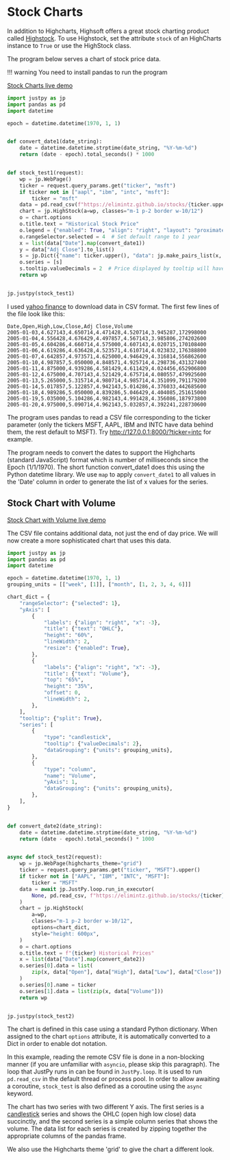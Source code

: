 # Stock Charts
In addition to Highcharts, Highsoft offers a great stock charting product called [Highstock](https://www.highcharts.com/blog/products/highstock/). To use Highstock, set the attribute `stock` of an HighCharts instance to `True` or use the HighStock class.

The program below serves a chart of stock price data.

!!! warning
    You need to install pandas to run the program
    
[Stock Charts live demo]({{demo_url}}/stock_test1)
    

```python
import justpy as jp
import pandas as pd
import datetime

epoch = datetime.datetime(1970, 1, 1)


def convert_date1(date_string):
    date = datetime.datetime.strptime(date_string, "%Y-%m-%d")
    return (date - epoch).total_seconds() * 1000


def stock_test1(request):
    wp = jp.WebPage()
    ticker = request.query_params.get("ticker", "msft")
    if ticker not in ["aapl", "ibm", "intc", "msft"]:
        ticker = "msft"
    data = pd.read_csv(f"https://elimintz.github.io/stocks/{ticker.upper()}.csv")
    chart = jp.HighStock(a=wp, classes="m-1 p-2 border w-10/12")
    o = chart.options
    o.title.text = "Historical Stock Price"
    o.legend = {"enabled": True, "align": "right", "layout": "proximate"}
    o.rangeSelector.selected = 4  # Set default range to 1 year
    x = list(data["Date"].map(convert_date1))
    y = data["Adj Close"].to_list()
    s = jp.Dict({"name": ticker.upper(), "data": jp.make_pairs_list(x, y)})
    o.series = [s]
    s.tooltip.valueDecimals = 2  # Price displayed by tooltip will have 2 decimal values
    return wp


jp.justpy(stock_test1)
```

I used [yahoo finance](https://finance.yahoo.com) to download data in CSV format. The first few lines of the file look like this:
```
Date,Open,High,Low,Close,Adj Close,Volume
2005-01-03,4.627143,4.650714,4.471428,4.520714,3.945287,172998000
2005-01-04,4.556428,4.676429,4.497857,4.567143,3.985806,274202600
2005-01-05,4.604286,4.660714,4.575000,4.607143,4.020715,170108400
2005-01-06,4.619286,4.636428,4.523571,4.610714,4.023832,176388800
2005-01-07,4.642857,4.973571,4.625000,4.946429,4.316814,556862600
2005-01-10,4.987857,5.050000,4.848571,4.925714,4.298736,431327400
2005-01-11,4.875000,4.939286,4.581429,4.611429,4.024456,652906800
2005-01-12,4.675000,4.707143,4.521429,4.675714,4.080557,479925600
2005-01-13,5.265000,5.315714,4.980714,4.985714,4.351099,791179200
2005-01-14,5.017857,5.122857,4.942143,5.014286,4.376033,442685600
2005-01-18,4.989286,5.050000,4.839286,5.046429,4.404085,251615000
2005-01-19,5.035000,5.104286,4.982143,4.991428,4.356086,187973800
2005-01-20,4.975000,5.090714,4.962143,5.032857,4.392241,228730600
```

The program uses pandas to read a CSV file corresponding to the ticker parameter (only the tickers MSFT, AAPL, IBM and INTC have data behind them, the rest default to MSFT). Try http://127.0.0.1:8000/?ticker=intc for example.

The program needs to convert the dates to support the Highcharts (standard JavaScript) format which is number of milliseconds since the Epoch (1/1/1970). The short function convert_date1 does this using the Python datetime library. We use `map` to apply `convert_date1` to all values in the 'Date' column in order to generate the list of x values for the series.

## Stock Chart with Volume
[Stock Chart with Volume live demo]({{demo_url}}/stock_test2)

The CSV file contains additional data, not just the end of day price. 
We will now create a more sophisticated chart that uses this data.

```python
import justpy as jp
import pandas as pd
import datetime

epoch = datetime.datetime(1970, 1, 1)
grouping_units = [["week", [1]], ["month", [1, 2, 3, 4, 6]]]

chart_dict = {
    "rangeSelector": {"selected": 1},
    "yAxis": [
        {
            "labels": {"align": "right", "x": -3},
            "title": {"text": "OHLC"},
            "height": "60%",
            "lineWidth": 2,
            "resize": {"enabled": True},
        },
        {
            "labels": {"align": "right", "x": -3},
            "title": {"text": "Volume"},
            "top": "65%",
            "height": "35%",
            "offset": 0,
            "lineWidth": 2,
        },
    ],
    "tooltip": {"split": True},
    "series": [
        {
            "type": "candlestick",
            "tooltip": {"valueDecimals": 2},
            "dataGrouping": {"units": grouping_units},
        },
        {
            "type": "column",
            "name": "Volume",
            "yAxis": 1,
            "dataGrouping": {"units": grouping_units},
        },
    ],
}


def convert_date2(date_string):
    date = datetime.datetime.strptime(date_string, "%Y-%m-%d")
    return (date - epoch).total_seconds() * 1000


async def stock_test2(request):
    wp = jp.WebPage(highcharts_theme="grid")
    ticker = request.query_params.get("ticker", "MSFT").upper()
    if ticker not in ["AAPL", "IBM", "INTC", "MSFT"]:
        ticker = "MSFT"
    data = await jp.JustPy.loop.run_in_executor(
        None, pd.read_csv, f"https://elimintz.github.io/stocks/{ticker}.csv"
    )
    chart = jp.HighStock(
        a=wp,
        classes="m-1 p-2 border w-10/12",
        options=chart_dict,
        style="height: 600px",
    )
    o = chart.options
    o.title.text = f"{ticker} Historical Prices"
    x = list(data["Date"].map(convert_date2))
    o.series[0].data = list(
        zip(x, data["Open"], data["High"], data["Low"], data["Close"])
    )
    o.series[0].name = ticker
    o.series[1].data = list(zip(x, data["Volume"]))
    return wp


jp.justpy(stock_test2)
```

The chart is defined in this case using a standard Python dictionary. When assigned to the chart `options` attribute, it is automatically converted to a Dict in order to enable dot notation.

In this example, reading the remote CSV file is done in a non-blocking manner (if you are unfamiliar with `asyncio`, please skip this paragraph). The loop that JustPy runs in can be found in `JustPy.loop`. It is used to run `pd.read_csv` in the default thread or process pool. In order to allow awaiting a coroutine, `stock_test` is also defined as a coroutine using the `async` keyword.

The chart has two series with two different Y axis. The first series is a [candlestick](https://www.investopedia.com/trading/candlestick-charting-what-is-it/) series and shows the OHLC (open high low close) data succinctly, and the second series is a simple column series that shows the volume. The data list for each series is created by zipping together the appropriate columns of the pandas frame.

We also use the Highcharts theme 'grid' to give the chart a different look.
